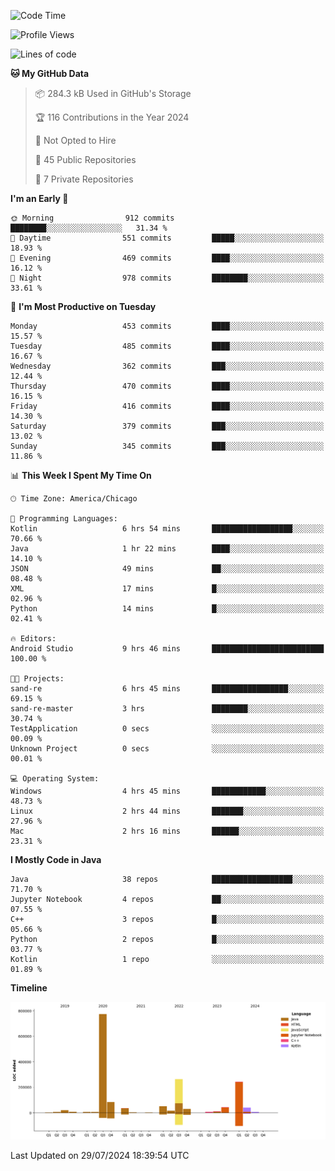 <!--START_SECTION:waka-->
![Code Time](http://img.shields.io/badge/Code%20Time-497%20hrs%2052%20mins-blue)

![Profile Views](http://img.shields.io/badge/Profile%20Views-17-blue)

![Lines of code](https://img.shields.io/badge/From%20Hello%20World%20I%27ve%20Written-1.7%20million%20lines%20of%20code-blue)

**🐱 My GitHub Data** 

> 📦 284.3 kB Used in GitHub's Storage 
 > 
> 🏆 116 Contributions in the Year 2024
 > 
> 🚫 Not Opted to Hire
 > 
> 📜 45 Public Repositories 
 > 
> 🔑 7 Private Repositories 
 > 
**I'm an Early 🐤** 

```text
🌞 Morning                912 commits         ████████░░░░░░░░░░░░░░░░░   31.34 % 
🌆 Daytime                551 commits         █████░░░░░░░░░░░░░░░░░░░░   18.93 % 
🌃 Evening                469 commits         ████░░░░░░░░░░░░░░░░░░░░░   16.12 % 
🌙 Night                  978 commits         ████████░░░░░░░░░░░░░░░░░   33.61 % 
```
📅 **I'm Most Productive on Tuesday** 

```text
Monday                   453 commits         ████░░░░░░░░░░░░░░░░░░░░░   15.57 % 
Tuesday                  485 commits         ████░░░░░░░░░░░░░░░░░░░░░   16.67 % 
Wednesday                362 commits         ███░░░░░░░░░░░░░░░░░░░░░░   12.44 % 
Thursday                 470 commits         ████░░░░░░░░░░░░░░░░░░░░░   16.15 % 
Friday                   416 commits         ████░░░░░░░░░░░░░░░░░░░░░   14.30 % 
Saturday                 379 commits         ███░░░░░░░░░░░░░░░░░░░░░░   13.02 % 
Sunday                   345 commits         ███░░░░░░░░░░░░░░░░░░░░░░   11.86 % 
```


📊 **This Week I Spent My Time On** 

```text
🕑︎ Time Zone: America/Chicago

💬 Programming Languages: 
Kotlin                   6 hrs 54 mins       ██████████████████░░░░░░░   70.66 % 
Java                     1 hr 22 mins        ████░░░░░░░░░░░░░░░░░░░░░   14.10 % 
JSON                     49 mins             ██░░░░░░░░░░░░░░░░░░░░░░░   08.48 % 
XML                      17 mins             █░░░░░░░░░░░░░░░░░░░░░░░░   02.96 % 
Python                   14 mins             █░░░░░░░░░░░░░░░░░░░░░░░░   02.41 % 

🔥 Editors: 
Android Studio           9 hrs 46 mins       █████████████████████████   100.00 % 

🐱‍💻 Projects: 
sand-re                  6 hrs 45 mins       █████████████████░░░░░░░░   69.15 % 
sand-re-master           3 hrs               ████████░░░░░░░░░░░░░░░░░   30.74 % 
TestApplication          0 secs              ░░░░░░░░░░░░░░░░░░░░░░░░░   00.09 % 
Unknown Project          0 secs              ░░░░░░░░░░░░░░░░░░░░░░░░░   00.01 % 

💻 Operating System: 
Windows                  4 hrs 45 mins       ████████████░░░░░░░░░░░░░   48.73 % 
Linux                    2 hrs 44 mins       ███████░░░░░░░░░░░░░░░░░░   27.96 % 
Mac                      2 hrs 16 mins       ██████░░░░░░░░░░░░░░░░░░░   23.31 % 
```

**I Mostly Code in Java** 

```text
Java                     38 repos            ██████████████████░░░░░░░   71.70 % 
Jupyter Notebook         4 repos             ██░░░░░░░░░░░░░░░░░░░░░░░   07.55 % 
C++                      3 repos             █░░░░░░░░░░░░░░░░░░░░░░░░   05.66 % 
Python                   2 repos             █░░░░░░░░░░░░░░░░░░░░░░░░   03.77 % 
Kotlin                   1 repo              ░░░░░░░░░░░░░░░░░░░░░░░░░   01.89 % 
```



**Timeline**

![Lines of Code chart](https://raw.githubusercontent.com/phanijsp/phanijsp/main/assets/bar_graph.png)


 Last Updated on 29/07/2024 18:39:54 UTC
<!--END_SECTION:waka-->
